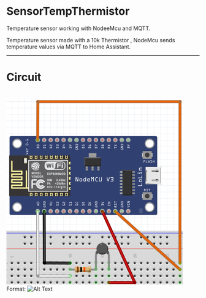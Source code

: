 # SensorTempThermistor

Temperature sensor working with NodeeMcu and MQTT.

Temperature sensor made with a 10k Thermistor , NodeMcu sends temperature values via MQTT to Home Assistant.

------------------------------------------------------------------------------------------------------------------------------


# Circuit <h1> 
![GitHub Logo](https://github.com/xDiogox/SensorTempThermistor/blob/master/Images/Setup.png)
Format: ![Alt Text](url)



